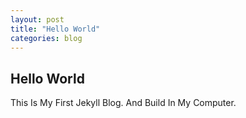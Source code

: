 ```yaml
---
layout: post
title: "Hello World"
categories: blog
---
```


## Hello World
This Is My First Jekyll Blog.
And Build In My Computer.
